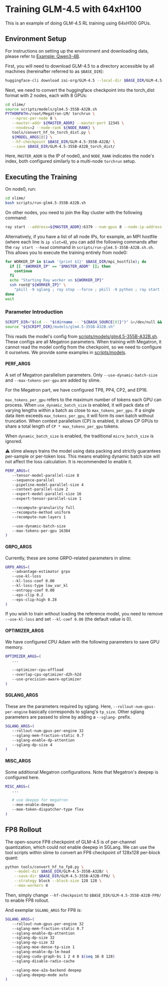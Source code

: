 # Training GLM-4.5 with 64xH100


This is an example of doing GLM-4.5 RL training using 64xH100 GPUs.

## Environment Setup

For instructions on setting up the environment and downloading data, please refer to [Example: Qwen3-4B](./qwen3-4B.md).

First, you will need to download GLM-4.5 to a directory accessible by all machines (hereinafter referred to as `$BASE_DIR`):

```bash
huggingface-cli download zai-org/GLM-4.5 --local-dir $BASE_DIR/GLM-4.5-355B-A32B
```

Next, we need to convert the huggingface checkpoint into the torch_dist format with 2 nodes, each with 8 GPUs:

```bash
cd slime/
source scripts/models/glm4.5-355B-A32B.sh
PYTHONPATH=/root/Megatron-LM/ torchrun \
   --nproc-per-node 8 \
   --master-addr ${MASTER_ADDR} --master-port 12345 \
   --nnodes=2 --node-rank ${NODE_RANK} \
   tools/convert_hf_to_torch_dist.py \
   ${MODEL_ARGS[@]} \
   --hf-checkpoint $BASE_DIR/GLM-4.5-355B-A32B/ \
   --save $BASE_DIR/GLM-4.5-355B-A32B_torch_dist/
```

Here, `MASTER_ADDR` is the IP of node0, and `NODE_RANK` indicates the node's index, both configured similarly to a multi-node `torchrun` setup.

## Executing the Training

On node0, run:

```bash
cd slime/
bash scripts/run-glm4.5-355B-A32B.sh
```

On other nodes, you need to join the Ray cluster with the following command:

```bash
ray start --address=${MASTER_ADDR}:6379 --num-gpus 8 --node-ip-address ${WORKER_IP} --disable-usage-stats"
```

Alternatively, if you have a list of all node IPs, for example, an MPI hostfile (where each line is `ip slot=8`), you can add the following commands after the `ray start --head` command in `scripts/run-glm4.5-355B-A32B.sh.sh`. This allows you to execute the training entirely from node0:

```bash
for WORKER_IP in $(awk '{print $1}' $BASE_DIR/mpi_hostfile); do
  if [[ "$WORKER_IP" == "$MASTER_ADDR" ]]; then
    continue
  fi
  echo "Starting Ray worker on ${WORKER_IP}"
  ssh root@"${WORKER_IP}" \
    "pkill -9 sglang ; ray stop --force ; pkill -9 python ; ray start --address=${MASTER_ADDR}:6379 --num-gpus 8 --node-ip-address ${WORKER_IP} --disable-usage-stats" &
done
wait
```

### Parameter Introduction

```bash
SCRIPT_DIR="$(cd -- "$(dirname -- "${BASH_SOURCE[0]}")" &>/dev/null && pwd)"
source "${SCRIPT_DIR}/models/glm4.5-355B-A32B.sh"
```

This reads the model's config from [scripts/models/glm4.5-355B-A32B.sh](../../../scripts/models/glm4.5-355B-A32B.sh). These configs are all Megatron parameters. When training with Megatron, it cannot read the model config from the checkpoint, so we need to configure it ourselves. We provide some examples in [scripts/models](../../../scripts/models/).

#### PERF\_ARGS

A set of Megatron parallelism parameters. Only `--use-dynamic-batch-size` and `--max-tokens-per-gpu` are added by slime.

For the Megatron part, we have configured TP8, PP4, CP2, and EP16.

`max_tokens_per_gpu` refers to the maximum number of tokens each GPU can process. When `use_dynamic_batch_size` is enabled, it will pack data of varying lengths within a batch as close to `max_tokens_per_gpu`. If a single data item exceeds `max_tokens_per_gpu`, it will form its own batch without truncation. When context parallelism (CP) is enabled, it allows CP GPUs to share a total length of `CP * max_tokens_per_gpu` tokens.

When `dynamic_batch_size` is enabled, the traditional `micro_batch_size` is ignored.

⚠️ slime always trains the model using data packing and strictly guarantees per-sample or per-token loss. This means enabling dynamic batch size will not affect the loss calculation. It is recommended to enable it.

```bash
PERF_ARGS=(
   --tensor-model-parallel-size 8
   --sequence-parallel
   --pipeline-model-parallel-size 4
   --context-parallel-size 2
   --expert-model-parallel-size 16
   --expert-tensor-parallel-size 1

   --recompute-granularity full
   --recompute-method uniform
   --recompute-num-layers 1

   --use-dynamic-batch-size
   --max-tokens-per-gpu 16384
)
```

#### GRPO\_ARGS

Currently, these are some GRPO-related parameters in slime:

```bash
GRPO_ARGS=(
   --advantage-estimator grpo
   --use-kl-loss
   --kl-loss-coef 0.00
   --kl-loss-type low_var_kl
   --entropy-coef 0.00
   --eps-clip 0.2
   --eps-clip-high 0.28
)
```

If you wish to train without loading the reference model, you need to remove `--use-kl-loss` and set `--kl-coef 0.00` (the default value is 0).

#### OPTIMIZER\_ARGS

We have configured CPU Adam with the following parameters to save GPU memory.

```bash
OPTIMIZER_ARGS=(
   ...

   --optimizer-cpu-offload
   --overlap-cpu-optimizer-d2h-h2d
   --use-precision-aware-optimizer
)
```

#### SGLANG\_ARGS

These are the parameters required by sglang. Here, `--rollout-num-gpus-per-engine` basically corresponds to sglang's `tp_size`. Other sglang parameters are passed to slime by adding a `--sglang-` prefix.

```bash
SGLANG_ARGS=(
   --rollout-num-gpus-per-engine 32
   --sglang-mem-fraction-static 0.7
   --sglang-enable-dp-attention
   --sglang-dp-size 4
)
```

#### MISC\_ARGS

Some additional Megatron configurations. Note that Megatron's deepep is configured here.

```bash
MISC_ARGS=(
   ...

   # use deepep for megatron
   --moe-enable-deepep
   --moe-token-dispatcher-type flex
)
```

## FP8 Rollout

The open-source FP8 checkpoint of GLM-4.5 is of per-channel quantization, which could not enable deepep in SGLang. We can use the tool scripts within slime to convert an FP8 checkpoint of 128x128 per-block quant:

```bash
python tools/convert_hf_to_fp8.py \
    --model-dir $BASE_DIR/GLM-4.5-355B-A32B/ \
    --save-dir $BASE_DIR/GLM-4.5-355B-A32B-FP8/ \
    --strategy block --block-size 128 128 \
    --max-workers 4
```

Then, simply change `--hf-checkpoint` to `$BASE_DIR/GLM-4.5-355B-A32B-FP8/` to enable FP8 rollout.

And exemplar `SGLANG_ARGS` for FP8 is:

```bash
SGLANG_ARGS=(
   --rollout-num-gpus-per-engine 32
   --sglang-mem-fraction-static 0.7
   --sglang-enable-dp-attention
   --sglang-dp-size 32
   --sglang-ep-size 32
   --sglang-moe-dense-tp-size 1
   --sglang-enable-dp-lm-head
   --sglang-cuda-graph-bs 1 2 4 8 $(seq 16 8 128)
   --sglang-disable-radix-cache

   --sglang-moe-a2a-backend deepep
   --sglang-deepep-mode auto
)
```
